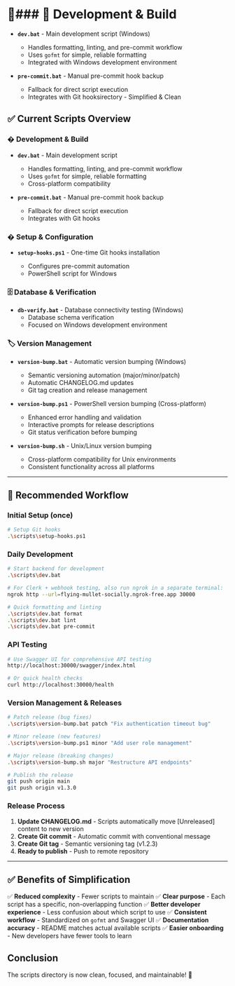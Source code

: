 # 📁### 🚀 **Development & Build**

- **`dev.bat`** - Main development script (Windows)

  - Handles formatting, linting, and pre-commit workflow
  - Uses `gofmt` for simple, reliable formatting
  - Integrated with Windows development environment

- **`pre-commit.bat`** - Manual pre-commit hook backup
  - Fallback for direct script execution
  - Integrates with Git hooksirectory - Simplified & Clean

## ✅ **Current Scripts Overview**

### � **Development & Build**

- **`dev.bat`** - Main development script

  - Handles formatting, linting, and pre-commit workflow
  - Uses `gofmt` for simple, reliable formatting
  - Cross-platform compatibility

- **`pre-commit.bat`** - Manual pre-commit hook backup
  - Fallback for direct script execution
  - Integrates with Git hooks

### � **Setup & Configuration**

- **`setup-hooks.ps1`** - One-time Git hooks installation

  - Configures pre-commit automation
  - PowerShell script for Windows

### 🗄️ **Database & Verification**

- **`db-verify.bat`** - Database connectivity testing (Windows)
  - Database schema verification
  - Focused on Windows development environment

### 🏷️ **Version Management**

- **`version-bump.bat`** - Automatic version bumping (Windows)
  - Semantic versioning automation (major/minor/patch)
  - Automatic CHANGELOG.md updates
  - Git tag creation and release management

- **`version-bump.ps1`** - PowerShell version bumping (Cross-platform)
  - Enhanced error handling and validation
  - Interactive prompts for release descriptions
  - Git status verification before bumping

- **`version-bump.sh`** - Unix/Linux version bumping
  - Cross-platform compatibility for Unix environments
  - Consistent functionality across all platforms

---

## 🎯 **Recommended Workflow**

### **Initial Setup** (once)

```bash
# Setup Git hooks
.\scripts\setup-hooks.ps1
```

### **Daily Development**

```bash
# Start backend for development
.\scripts\dev.bat

# For Clerk + webhook testing, also run ngrok in a separate terminal:
ngrok http --url=flying-mullet-socially.ngrok-free.app 30000

# Quick formatting and linting
.\scripts\dev.bat format
.\scripts\dev.bat lint
.\scripts\dev.bat pre-commit
```

### **API Testing**

```bash
# Use Swagger UI for comprehensive API testing
http://localhost:30000/swagger/index.html

# Or quick health checks
curl http://localhost:30000/health
```

### **Version Management & Releases**

```bash
# Patch release (bug fixes)
.\scripts\version-bump.bat patch "Fix authentication timeout bug"

# Minor release (new features)
.\scripts\version-bump.ps1 minor "Add user role management"

# Major release (breaking changes)
.\scripts\version-bump.sh major "Restructure API endpoints"

# Publish the release
git push origin main
git push origin v1.3.0
```

### **Release Process**

1. **Update CHANGELOG.md** - Scripts automatically move [Unreleased] content to new version
2. **Create Git commit** - Automatic commit with conventional message
3. **Create Git tag** - Semantic versioning tag (v1.2.3)
4. **Ready to publish** - Push to remote repository

---

## ✅ **Benefits of Simplification**

✅ **Reduced complexity** - Fewer scripts to maintain
✅ **Clear purpose** - Each script has a specific, non-overlapping function
✅ **Better developer experience** - Less confusion about which script to use
✅ **Consistent workflow** - Standardized on `gofmt` and Swagger UI
✅ **Documentation accuracy** - README matches actual available scripts
✅ **Easier onboarding** - New developers have fewer tools to learn

## Conclusion

The scripts directory is now clean, focused, and maintainable! 🎉
